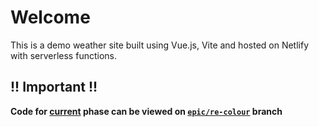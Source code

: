 # Welcome
This is a demo weather site built using Vue.js, Vite and hosted on Netlify with serverless functions.

## !! Important !!
**Code for [current](https://serene-heliotrope-b102a4.netlify.app/) phase can be viewed on [`epic/re-colour`](https://github.com/Jurate-m/weather/tree/epic/re-colour) branch**

